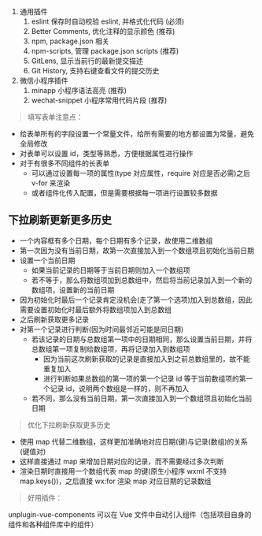 <!--
 * @Author: error: git config user.name && git config user.email & please set dead value or install git
 * @Date: 2022-04-25 22:25:01
 * @LastEditors: error: git config user.name && git config user.email & please set dead value or install git
 * @LastEditTime: 2023-01-04 21:53:41
 * @FilePath: \webStudy\project\better.md
 * @Description: 这是默认设置,请设置`customMade`, 打开koroFileHeader查看配置 进行设置: https://github.com/OBKoro1/koro1FileHeader/wiki/%E9%85%8D%E7%BD%AE
-->

1. 通用插件
   1. eslint 保存时自动校验 eslint, 并格式化代码 (必须)
   2. Better Comments, 优化注释的显示颜色 (推荐)
   3. npm, package.json 相关
   4. npm-scripts, 管理 package.json scripts (推荐)
   5. GitLens, 显示当前行的最新提交描述
   6. Git History, 支持右键查看文件的提交历史
2. 微信小程序插件
   1. minapp 小程序语法高亮 (推荐)
   2. wechat-snippet 小程序常用代码片段 (推荐)

> 填写表单注意点：

- 给表单所有的字段设置一个常量文件，给所有需要的地方都设置为常量，避免全局修改
- 对表单可以设置 id，类型等熟悉，方便根据属性进行操作
- 对于有很多不同组件的长表单
  - 可以通过设置每一项的属性(type 对应属性，require 对应是否必需)之后 v-for 来渲染
  - 或者组件化传入配置，但是需要根据每一项进行设置较多数据

## 下拉刷新更新更多历史

- 一个内容框有多个日期，每个日期有多个记录，故使用二维数组
- 第一次因为没有当前日期，故第一次直接加入到一个数组项且初始化当前日期
- 设置一个当前日期
  - 如果当前记录的日期等于当前日期则加入一个数组项
  - 若不等于，那么将数组项加到总数组中，然后将当前记录加入到一个新的数组项，设置新的当前日期
- 因为初始化时最后一个记录肯定没机会(走了第一个选项)加入到总数组，因此需要设置初始化时最后额外将数组项加入到总数组
- 之后刷新获取更多记录
- 对第一个记录进行判断(因为时间最邻近可能是同日期)
  - 若该记录的日期与总数组第一项中的日期相同，那么设置当前日期，并将总数组第一项复制给数组项，再将记录加入到数组项
    - 因为当前这次刷新获取的记录是直接加入到之前总数组里的，故不能重复加入
    - 进行判断如果总数组的第一项的第一个记录 id 等于当前数组项的第一个记录 id，说明两个数组是一样的，则不再加入
  - 若不同，那么没有当前日期，第一次直接加入到一个数组项且初始化当前日期

> 优化下拉刷新获取更多历史

- 使用 map 代替二维数组，这样更加准确地对应日期(键)与记录(数组)的关系(键值对)
- 这样直接通过 map 来增加日期对应的记录，而不需要经过多次判断
- 渲染日期时直接用一个数组代表 map 的键(原生小程序 wxml 不支持 map.keys())，之后直接 wx:for 渲染 map 对应日期的记录数组

> 好用插件：

unplugin-vue-components 可以在 Vue 文件中自动引入组件（包括项目自身的组件和各种组件库中的组件）
